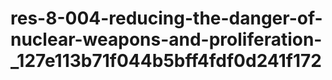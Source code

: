 # res-8-004-reducing-the-danger-of-nuclear-weapons-and-proliferation-_127e113b71f044b5bff4fdf0d241f172